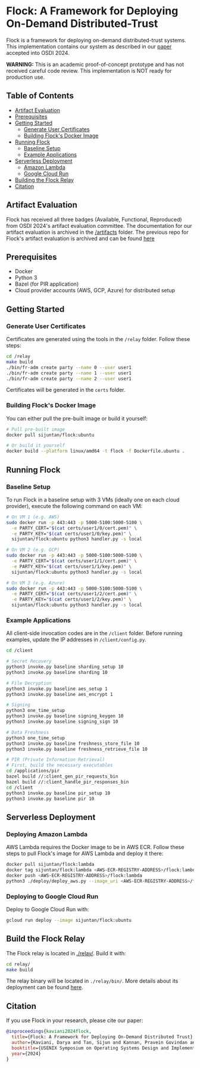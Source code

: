 # Flock: A Framework for Deploying On-Demand Distributed-Trust

Flock is a framework for deploying on-demand distributed-trust systems. This implementation contains our system as described in our [paper](https://eprint.iacr.org/2024/892.pdf) accepted into OSDI 2024.

**WARNING:** This is an academic proof-of-concept prototype and has not received careful code review. This implementation is NOT ready for production use.

## Table of Contents
- [Artifact Evaluation](#artifact-evaluation)
- [Prerequisites](#prerequisites)
- [Getting Started](#getting-started)
  - [Generate User Certificates](#generate-user-certificates)
  - [Building Flock's Docker Image](#building-flocks-docker-image)
- [Running Flock](#running-flock)
  - [Baseline Setup](#baseline-setup)
  - [Example Applications](#example-applications)
- [Serverless Deployment](#serverless-deployment)
  - [Amazon Lambda](#deploying-amazon-lambda)
  - [Google Cloud Run](#deploying-to-google-cloud-run)
- [Building the Flock Relay](#build-the-flock-relay)
- [Citation](#citation)

## Artifact Evaluation
Flock has received all three badges (Available, Functional, Reproduced) from OSDI 2024's artifact evaluation committee. The documentation for our artifact evaluation is archived in the [/artifacts](/artifacts/README.md) folder. The previous repo for Flock's artifact evaluation is archived and can be found [here](https://github.com/flock-org/flock-artifact)

## Prerequisites
- Docker
- Python 3
- Bazel (for PIR application)
- Cloud provider accounts (AWS, GCP, Azure) for distributed setup

## Getting Started

### Generate User Certificates
Certificates are generated using the tools in the `/relay` folder. Follow these steps:

```bash
cd /relay
make build
./bin/fr-adm create party --name 0 --user user1
./bin/fr-adm create party --name 1 --user user1
./bin/fr-adm create party --name 2 --user user1
```

Certificates will be generated in the `certs` folder.

### Building Flock's Docker Image
You can either pull the pre-built image or build it yourself:

```bash
# Pull pre-built image
docker pull sijuntan/flock:ubuntu

# Or build it yourself
docker build --platform linux/amd64 -t flock -f Dockerfile.ubuntu .
```

## Running Flock

### Baseline Setup
To run Flock in a baseline setup with 3 VMs (ideally one on each cloud provider), execute the following command on each VM:

```bash
# On VM 1 (e.g. AWS)
sudo docker run -p 443:443 -p 5000-5100:5000-5100 \
  -e PARTY_CERT="$(cat certs/user1/0/cert.pem)" \
  -e PARTY_KEY="$(cat certs/user1/0/key.pem)" \
  sijuntan/flock:ubuntu python3 handler.py -s local

# On VM 2 (e.g. GCP)
sudo docker run -p 443:443 -p 5000-5100:5000-5100 \
  -e PARTY_CERT="$(cat certs/user1/1/cert.pem)" \
  -e PARTY_KEY="$(cat certs/user1/1/key.pem)" \
  sijuntan/flock:ubuntu python3 handler.py -s local

# On VM 3 (e.g. Azure)
sudo docker run -p 443:443 -p 5000-5100:5000-5100 \
  -e PARTY_CERT="$(cat certs/user1/2/cert.pem)" \
  -e PARTY_KEY="$(cat certs/user1/2/key.pem)" \
  sijuntan/flock:ubuntu python3 handler.py -s local
```

### Example Applications
All client-side invocation codes are in the `/client` folder. Before running examples, update the IP addresses in `/client/config.py`.

```bash
cd /client

# Secret Recovery
python3 invoke.py baseline sharding_setup 10
python3 invoke.py baseline sharding 10

# File Decryption
python3 invoke.py baseline aes_setup 1
python3 invoke.py baseline aes_encrypt 1

# Signing
python3 one_time_setup
python3 invoke.py baseline signing_keygen 10
python3 invoke.py baseline signing_sign 10

# Data Freshness
python3 one_time_setup
python3 invoke.py baseline freshness_store_file 10
python3 invoke.py baseline freshness_retrieve_file 10

# PIR (Private Information Retrieval)
# First, build the necessary executables
cd /applications/pir
bazel build //:client_gen_pir_requests_bin
bazel build //:client_handle_pir_responses_bin
cd /client
python3 invoke.py baseline pir_setup 10
python3 invoke.py baseline pir 10
```

## Serverless Deployment

### Deploying Amazon Lambda
AWS Lambda requires the Docker image to be in AWS ECR. Follow these steps to pull Flock's image for AWS Lambda and deploy it there:

```bash
docker pull sijuntan/flock:lambda
docker tag sijuntan/flock:lambda <AWS-ECR-REGISTRY-ADDRESS>/flock:lambda
docker push <AWS-ECR-REGISTRY-ADDRESS>/flock:lambda
python3 ./deploy/deploy_aws.py --image_uri <AWS-ECR-REGISTRY-ADDRESS>/flock:lambda
```

### Deploying to Google Cloud Run
Deploy to Google Cloud Run with:

```bash
gcloud run deploy --image sijuntan/flock:ubuntu
```

## Build the Flock Relay
The Flock relay is located in [./relay/](./relay/). Build it with:

```bash
cd relay/
make build
```

The relay binary will be located in `./relay/bin/`. More details about its deployment can be found [here](/relay/README.md).

## Citation
If you use Flock in your research, please cite our paper:

```bibtex
@inproceedings{kaviani2024flock,
  title={Flock: A Framework for Deploying On-Demand Distributed Trust},
  author={Kaviani, Darya and Tan, Sijun and Kannan, Pravein Govindan and Poda, Raluca Ada},
  booktitle={USENIX Symposium on Operating Systems Design and Implementation},
  year={2024}
}
```
